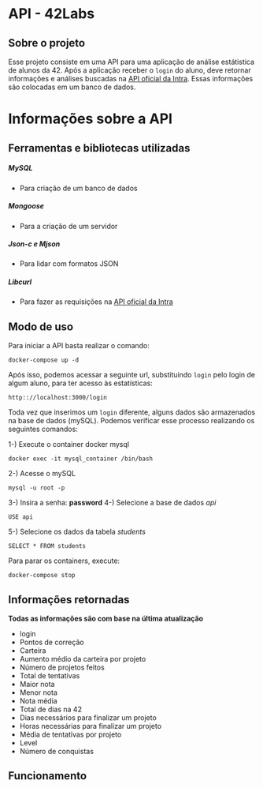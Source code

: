 # API - 42Labs

## **Sobre o projeto**
Esse projeto consiste em uma API para uma aplicação de análise estátistica de alunos da 42. 
Após a aplicação receber o `login` do aluno, deve retornar informações e análises buscadas na [API oficial da Intra](https://api.intra.42.fr/). Essas informações são colocadas em um banco de dados.

# **Informações sobre a API**

## **Ferramentas e bibliotecas utilizadas**

##### MySQL
- Para criação de um banco de dados
##### Mongoose
- Para a criação de um servidor
##### Json-c e Mjson
- Para lidar com formatos JSON
##### Libcurl
- Para fazer as requisições na [API oficial da Intra](https://api.intra.42.fr)

## **Modo de uso**
Para iniciar a API basta realizar o comando:

```
docker-compose up -d
```

Após isso, podemos acessar a seguinte url, substituindo `login` pelo login de algum aluno, para ter acesso às estatísticas:
```
http:://localhost:3000/login
```

Toda vez que inserimos um `login` diferente, alguns dados são armazenados na base de dados (mySQL). Podemos verificar esse processo realizando os seguintes comandos:

1-) Execute o container docker mysql
```
docker exec -it mysql_container /bin/bash
```
2-) Acesse o mySQL
```
mysql -u root -p
```
3-) Insira a senha: **password**
4-) Selecione a base de dados *api*
```
USE api
```
5-) Selecione os dados da tabela *students*
```
SELECT * FROM students
```
Para parar os containers, execute:
```
docker-compose stop
```

## **Informações retornadas**
**Todas as informações são com base na última atualização**
- login
- Pontos de correção
- Carteira
- Aumento médio da carteira por projeto
- Número de projetos feitos
- Total de tentativas
- Maior nota
- Menor nota
- Nota média
- Total de dias na 42
- Dias necessários para finalizar um projeto
- Horas necessárias para finalizar um projeto
- Média de tentativas por projeto
- Level
- Número de conquistas

## **Funcionamento**